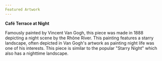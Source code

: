```yaml
---
Featured Artwork
---
```


**Café Terrace at Night**


Famously painted by Vincent Van Gogh, this piece was made in 1888 depicting a night scene by the Rhône River. This painting features a starry landscape, often depicted in Van Gogh's artwork as painting night life was one of his interests. This piece is similar to the popular "Starry Night" which also has a nighttime landscape. 